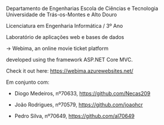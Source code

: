 Departamento de Engenharias Escola de Ciências e Tecnologia Universidade de Trás-os-Montes e Alto Douro

Licenciatura em Engenharia Informática / 3º Ano

Laboratório de aplicações web e bases de dados

-> Webima, an online movie ticket platform

developed using the framework ASP.NET Core MVC.

Check it out here: https://webima.azurewebsites.net/

Em conjunto com:

- Diogo Medeiros, nº70633, https://github.com/Necas209

- João Rodrigues, nº70579, https://github.com/joaohcr

- Pedro Silva, nº70649, https://github.com/al70649